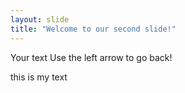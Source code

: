 ```yaml
---
layout: slide
title: "Welcome to our second slide!"
---
```

Your text
Use the left arrow to go back!

this is my text
